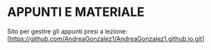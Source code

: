 # APPUNTI E MATERIALE


Sito per gestire gli appunti presi a lezione: [https://github.com/AndreaGonzalez1/AndreaGonzalez1.github.io.git]
